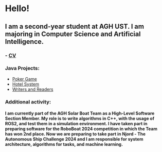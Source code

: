 # Hello!

## I am a second-year student at AGH UST. I am majoring in Computer Science and Artificial Intelligence.
### - [CV](https://github.com/przemekdomagala/przemekdomagala/blob/main/przemek_domagala_eng_CV.pdf)
### Java Projects:
* [Poker Game](https://github.com/przemekdomagala/Poker-JavaNIO) 
* [Hotel System](https://github.com/przemekdomagala/Java-NoGUI-HotelSystem)
* [Writers and Readers](https://github.com/przemekdomagala/Writers-And-Readers)

### Additional activity:
#### I am currently part of the AGH Solar Boat Team as a High-Level Software Section Member. My role is to write algorithms in C++, with the usage of ROS2, and test them in a simulation environment. I have taken part in preparing software for the RoboBoat 2024 competition in which the Team has won 2nd place. Now we are preparing to take part in Njord - The Autonomous Ship Challenge 2024 and I am responsible for system architecture, algorithms for tasks, and machine learning. 








